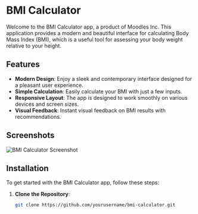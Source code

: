 # BMI Calculator

Welcome to the BMI Calculator app, a product of Moodles Inc. This application provides a modern and beautiful interface for calculating Body Mass Index (BMI), which is a useful tool for assessing your body weight relative to your height.

## Features

- **Modern Design**: Enjoy a sleek and contemporary interface designed for a pleasant user experience.
- **Simple Calculation**: Easily calculate your BMI with just a few inputs.
- **Responsive Layout**: The app is designed to work smoothly on various devices and screen sizes.
- **Visual Feedback**: Instant visual feedback on BMI results with recommendations.

## Screenshots

![BMI Calculator Screenshot](./static/img.jpg)

## Installation

To get started with the BMI Calculator app, follow these steps:

1. **Clone the Repository**:

   ```bash
   git clone https://github.com/yourusername/bmi-calculator.git
